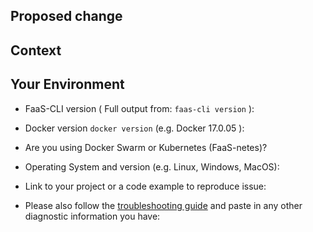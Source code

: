 <!--- Provide a general summary of the issue in the Title above -->

## Proposed change
<!--- If you're describing a bug, tell us what should happen -->
<!--- If you're suggesting a change/improvement, tell us how it should work -->



## Context
<!--- How has this issue affected you? What are you trying to accomplish? -->
<!--- Providing context helps us come up with a solution that is most useful in the real world -->



## Your Environment
<!--- Include as many relevant details about the environment you experienced the bug in -->
* FaaS-CLI version ( Full output from: `faas-cli version` ):

* Docker version `docker version` (e.g. Docker 17.0.05 ):

* Are you using Docker Swarm or Kubernetes (FaaS-netes)?

* Operating System and version (e.g. Linux, Windows, MacOS):

* Link to your project or a code example to reproduce issue:

* Please also follow the [troubleshooting guide](https://docs.openfaas.com/deployment/troubleshooting/) and paste in any other diagnostic information you have:
